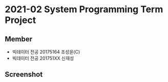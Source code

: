 # 2021-02 System Programming Term Project

## Member
+ 빅데이터 전공 20175164 조성윤(C)
+ 빅데이터 전공 201751XX 신재성

## Screenshot
